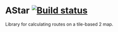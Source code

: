 # AStar [![Build status](https://ci.appveyor.com/api/projects/status/fu2jsiaylryisy5t?svg=true)](https://ci.appveyor.com/project/WichardRiezebos/astar)
Library for calculating routes on a tile-based 2 map.
